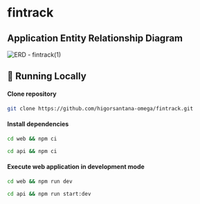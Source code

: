 # fintrack

## Application Entity Relationship Diagram
![ERD - fintrack(1)](https://github.com/higorsantana-omega/fintrack/assets/70420430/7189518b-3429-43b2-9fe4-f0480fbd98ea)

## :construction_worker: Running Locally

#### Clone repository
```bash
git clone https://github.com/higorsantana-omega/fintrack.git
```

#### Install dependencies
```bash
cd web && npm ci

cd api && npm ci
```

#### Execute web application in development mode
```bash
cd web && npm run dev

cd api && npm run start:dev
```